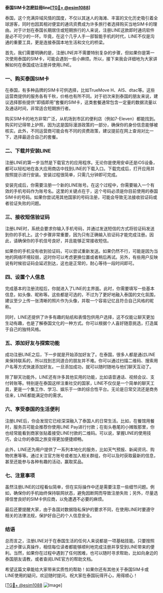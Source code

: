 **泰国SIM卡怎麽註冊line[[TG💪+ @esim1088](https://t.me/s/esim1088)]**

泰国，这个充满异域风情的国度，不仅以其迷人的海滩、丰富的文化历史吸引着全球游客，同时也因其相对便宜的通讯资费成为许多旅行者选择购买当地SIM卡的理由。对于计划在泰国长期居住或短期旅行的人来说，注册LINE这款即时通讯软件是必不可少的一环。毕竟，在这个几乎人手一部智能手机的时代，LINE不仅是沟通的重要工具，更是连接泰国本地生活和文化的桥梁。

首先，我们需要明确的是，注册LINE并不需要特别复杂的步骤，但如果你是第一次使用泰国的SIM卡，可能会遇到一些小麻烦。所以，接下来我会详细地为大家讲解如何在泰国成功注册并使用LINE。

### **一、购买泰国SIM卡**

在泰国，有多种品牌的SIM卡可供选择，比如TrueMove H、AIS、dtac等。这些运营商提供的服务各有千秋，价格也有所不同。对于初次来到泰国的朋友来说，建议选择那些提供“即插即用”套餐的SIM卡，这类套餐通常包含一定量的数据流量以及通话时间，非常适合短期旅行者。

购买SIM卡的地方非常广泛，从机场到市区的便利店（例如7-Eleven）都能找到。购买时记得带上护照，因为这是国际漫游政策的一部分，确保你的身份信息能够被核实。此外，不同运营商可能会有不同的资费政策，建议提前在网上查询对比一下，选择最适合自己的套餐。

### **二、下载并安装LINE**

注册LINE的第一步当然是下载官方的应用程序。无论你是使用安卓还是iOS设备，都可以轻松地在各大应用商店中找到LINE的下载入口。下载完成后，打开应用并按照提示进行安装。安装过程很简单，只需几分钟即可完成。

安装完成后，你需要注册一个新的LINE账号。在这个过程中，你需要输入一个有效的手机号码作为账号名。这里的关键点在于，这个号码必须是你目前使用的泰国SIM卡的号码。如果你尝试用其他国家的号码注册，可能会导致无法接收验证码或者验证失败的问题。

### **三、接收短信验证码**

注册LINE时，系统会要求你输入手机号码，并通过发送短信的方式将验证码发送到你的手机上。这个步骤非常重要，因为只有正确输入验证码才能完成注册。因此，请确保你的手机信号良好，并且能够正常接收短信。

如果你的手机没有收到验证码，可以尝试重新发送。如果仍然不行，可能是因为当地的网络环境较弱，这时你可以考虑更换位置或者稍后再试。另外，有些用户反映说有时候验证码会延迟到达，这也是正常的，耐心等待一段时间即可。

### **四、设置个人信息**

完成基本的注册流程后，你就进入了LINE的主界面。此时，你需要填写一些基本信息，如头像、昵称等。这些都是可选的，不过为了更好地融入泰国的文化氛围，建议至少上传一张清晰的照片作为头像，并取一个容易记忆且符合自己风格的昵称。

同时，LINE还提供了许多有趣的贴纸和表情包供用户选择，这不仅能让聊天更加生动有趣，也是了解泰国文化的一种方式。你可以根据个人喜好随意挑选，打造属于自己的独特风格。

### **五、添加好友与探索功能**

成功注册LINE之后，下一步就是开始添加好友了。在泰国，很多人都是通过LINE来保持联系的，所以找到志同道合的朋友并不难。你可以通过扫描二维码、搜索用户名等方式快速添加好友。一旦添加成功，就可以随时随地与他们聊天互动了。

除了聊天功能外，LINE还有许多其他实用的功能，比如语音通话、视频会议、支付转账等。特别是在泰国这样注重社交的国家，LINE不仅仅是一个简单的聊天工具，更是一个集工作、学习、娱乐于一体的综合性平台。无论是日常交流还是商务往来，LINE都能满足你的需求。

### **六、享受泰国的生活便利**

注册LINE后，你会发现它已经深深融入了泰国人的日常生活。比如，在餐馆用餐时，服务员可能会推荐你使用LINE Pay进行付款；在街头巷尾的小摊贩那里，你也经常能看到商家张贴着接受LINE付款的二维码。可以说，掌握LINE的使用技巧，会让你的泰国之旅变得更加便捷顺畅。

此外，LINE还为用户提供了一系列本地化的服务，比如天气预报、新闻资讯、购物优惠等等。通过关注官方账号或者加入相关群组，你可以及时获取最新的信息，甚至还能参与各种有趣的活动，赢取奖品。

### **七、注意事项**

虽然注册LINE的过程看似简单，但在实际操作中还是需要注意一些细节问题。例如，确保你的手机始终保持联网状态，避免因断网而导致注册失败；另外，尽量选择信誉良好的SIM卡供应商，以免遭遇不必要的麻烦。

最后还要提醒大家，由于各国对数据隐私保护的要求不同，在使用LINE时要遵守相关的法律法规，保护好自己的个人信息安全。

### **结语**

总而言之，注册LINE对于在泰国生活的任何人来说都是一项基础技能。只要按照上述步骤认真操作，相信每位读者都能够顺利地完成注册并享受到LINE带来的便利。当然，如果你在过程中遇到了任何困难，也可以随时寻求帮助，比如向身边的泰国朋友请教，或者查阅LINE官方的帮助文档。

希望这篇文章能给大家带来实质性的帮助！如果你还有其他关于泰国SIM卡或LINE使用的疑问，欢迎随时提问。祝大家在泰国玩得开心，用得顺心！

[[TG💪+ @esim1088](https://t.me/s/esim1088) ![Image](https://i.postimg.cc/4NQfJmqS/Snipaste-2025-05-13-00-14-12.png)]